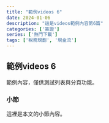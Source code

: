 ```yaml
---
title: "範例videos 6"
date: 2024-01-06
description: "這是videos範例內容第6篇"
categories: ['簽證']
series: ['熱門下載']
tags: ['稅務規劃', '現金流']
---
```


## 範例videos 6

範例內容，僅供測試列表與分頁功能。

### 小節
這裡是本文的小節內容。